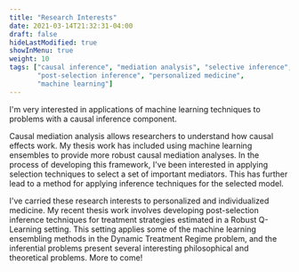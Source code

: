 ```yaml
---
title: "Research Interests"
date: 2021-03-14T21:32:31-04:00
draft: false
hideLastModified: true
showInMenu: true
weight: 10
tags: ["causal inference", "mediation analysis", "selective inference",
       "post-selection inference", "personalized medicine", 
       "machine learning"]
---
```


I'm very interested in applications of machine learning techniques to problems with a causal inference component.

Causal mediation analysis allows researchers to understand how causal effects work. My thesis work has included using machine learning ensembles to provide more robust causal mediation analyses. In the process of developing this framework, I've been interested in applying selection techniques to select a set of important mediators. This has further lead to a method for applying inference techniques for the selected model.

I've carried these research interests to personalized and individualized medicine. My recent thesis work involves developing post-selection inference techniques for treatment strategies estimated in a Robust Q-Learning setting. This setting applies some of the machine learning ensembling methods in the Dynamic Treatment Regime problem, and the inferential problems present several interesting philosophical and theoretical problems. More to come!
